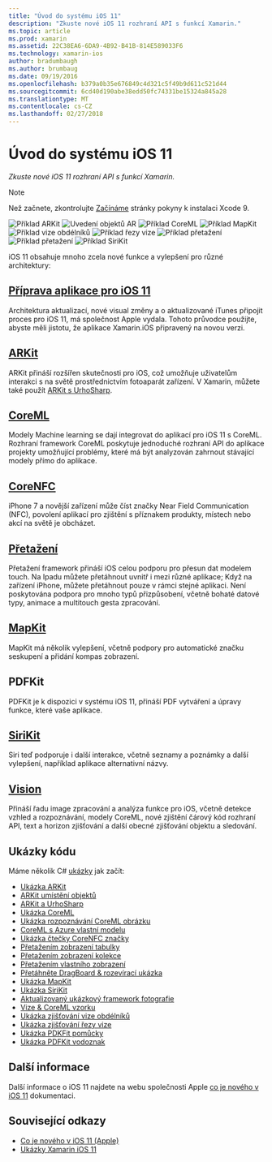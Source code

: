 ```yaml
---
title: "Úvod do systému iOS 11"
description: "Zkuste nové iOS 11 rozhraní API s funkcí Xamarin."
ms.topic: article
ms.prod: xamarin
ms.assetid: 22C38EA6-6DA9-4B92-B41B-814E589033F6
ms.technology: xamarin-ios
author: bradumbaugh
ms.author: brumbaug
ms.date: 09/19/2016
ms.openlocfilehash: b379a0b35e676849c4d321c5f49b9d611c521d44
ms.sourcegitcommit: 6cd40d190abe38edd50fc74331be15324a845a28
ms.translationtype: MT
ms.contentlocale: cs-CZ
ms.lasthandoff: 02/27/2018
---
```

# <a name="introduction-to-ios-11"></a>Úvod do systému iOS 11

_Zkuste nové iOS 11 rozhraní API s funkcí Xamarin._

> [!NOTE]
> Než začnete, zkontrolujte [Začínáme](get-started.md) stránky pokyny k instalaci Xcode 9.

![Příklad ARKit](images/arkit.png) ![Uvedení objektů AR](images/arkit2.png) ![Příklad CoreML](images/coreml.png) ![Příklad MapKit](images/mapkit.png) ![Příklad vize obdélníků](images/vision1.png) ![Příklad řezy vize](images/vision2.png) ![Příklad přetažení](images/drag-drop.png) ![Příklad přetažení](images/drag-drop2.png) ![Příklad SiriKit](images/sirikit.png)

iOS 11 obsahuje mnoho zcela nové funkce a vylepšení pro různé architektury:

## <a name="preparing-your-app-for-ios-11updating-your-appindexmd"></a>[Příprava aplikace pro iOS 11](updating-your-app/index.md)

Architektura aktualizací, nové visual změny a o aktualizované iTunes připojit proces pro iOS 11, má společnost Apple vydala. Tohoto průvodce použijte, abyste měli jistotu, že aplikace Xamarin.iOS připravený na novou verzi.

## <a name="arkitarkitindexmd"></a>[ARKit](arkit/index.md)

ARKit přináší rozšířen skutečnosti pro iOS, což umožňuje uživatelům interakci s na světě prostřednictvím fotoaparát zařízení.
V Xamarin, můžete také použít [ARKit s UrhoSharp](arkit/urhosharp.md).

## <a name="coremlcoremlmd"></a>[CoreML](coreml.md)

Modely Machine learning se dají integrovat do aplikací pro iOS 11 s CoreML. Rozhraní framework CoreML poskytuje jednoduché rozhraní API do aplikace projekty umožňující problémy, které má být analyzován zahrnout stávající modely přímo do aplikace.

## <a name="corenfccorenfcmd"></a>[CoreNFC](corenfc.md)

iPhone 7 a novější zařízení může číst značky Near Field Communication (NFC), povolení aplikací pro zjištění s příznakem produkty, místech nebo akcí na světě je obcházet.

## <a name="drag-and-dropdrag-and-dropmd"></a>[Přetažení](drag-and-drop.md)

Přetažení framework přináší iOS celou podporu pro přesun dat modelem touch. Na Ipadu můžete přetáhnout uvnitř i mezi různé aplikace; Když na zařízení iPhone, můžete přetáhnout pouze v rámci stejné aplikaci. Není poskytována podpora pro mnoho typů přizpůsobení, včetně bohaté datové typy, animace a multitouch gesta zpracování.

## <a name="mapkitmapkitmd"></a>[MapKit](mapkit.md)

MapKit má několik vylepšení, včetně podpory pro automatické značku seskupení a přidání kompas zobrazení.

## <a name="pdfkit"></a>PDFKit

PDFKit je k dispozici v systému iOS 11, přináší PDF vytváření a úpravy funkce, které vaše aplikace.

## <a name="sirikitsirikitmd"></a>[SiriKit](sirikit.md)

Siri teď podporuje i další interakce, včetně seznamy a poznámky a další vylepšení, například aplikace alternativní názvy.

## <a name="visionvisionmd"></a>[Vision](vision.md)

Přináší řadu image zpracování a analýza funkce pro iOS, včetně detekce vzhled a rozpoznávání, modely CoreML, nové zjištění čárový kód rozhraní API, text a horizon zjišťování a další obecné zjišťování objektu a sledování.

## <a name="samples"></a>Ukázky kódu

Máme několik C# [ukázky](https://developer.xamarin.com/samples/ios/iOS11/) jak začít:

* [Ukázka ARKit](https://developer.xamarin.com/samples/monotouch/ios11/ARKitSample/)
* [ARKit umístění objektů](https://developer.xamarin.com/samples/monotouch/ios11/ARKitPlacingObjects/)
* [ARKit a UrhoSharp](arkit/urhosharp.md)
* [Ukázka CoreML](https://developer.xamarin.com/samples/monotouch/ios11/CoreML)
* [Ukázka rozpoznávání CoreML obrázku](https://developer.xamarin.com/samples/monotouch/ios11/CoreMLImageRecognition)
* [CoreML s Azure vlastní modelu](https://developer.xamarin.com/samples/monotouch/ios11/CoreMLAzureModel)
* [Ukázka čtečky CoreNFC značky](https://developer.xamarin.com/samples/monotouch/ios11/NFCTagReader/)
* [Přetažením zobrazení tabulky](https://developer.xamarin.com/samples/monotouch/ios11/DragAndDropTableView)
* [Přetažením zobrazení kolekce](https://developer.xamarin.com/samples/monotouch/ios11/DragAndDropCollectionView)
* [Přetažením vlastního zobrazení](https://developer.xamarin.com/samples/monotouch/ios11/DragAndDropCustomView)
* [Přetáhněte DragBoard & rozevírací ukázka](https://developer.xamarin.com/samples/monotouch/ios11/DragAndDropDragBoard)
* [Ukázka MapKit](https://developer.xamarin.com/samples/monotouch/ios11/MapKitSample)
* [Ukázka SiriKit](https://developer.xamarin.com/samples/monotouch/ios11/SiriKitSample/)
* [Aktualizovaný ukázkový framework fotografie](https://developer.xamarin.com/samples/monotouch/ios11/SamplePhotoApp/)
* [Vize & CoreML vzorku](https://developer.xamarin.com/samples/monotouch/ios11/CoreMLVision)
* [Ukázka zjišťování vize obdélníků](https://developer.xamarin.com/samples/monotouch/ios11/VisionRects)
* [Ukázka zjišťování řezy vize](https://developer.xamarin.com/samples/monotouch/ios11/VisionFaces)
* [Ukázka PDKFit pomůcky](https://developer.xamarin.com/samples/monotouch/ios11/PDFAnnotationWidgetsAdvanced)
* [Ukázka PDFKit vodoznak](https://developer.xamarin.com/samples/monotouch/ios11/PDFDocumentWatermark)

## <a name="more-information"></a>Další informace

Další informace o iOS 11 najdete na webu společnosti Apple [co je nového v iOS 11](https://developer.apple.com/ios/) dokumentaci.


## <a name="related-links"></a>Související odkazy

- [Co je nového v iOS 11 (Apple)](https://developer.apple.com/ios/)
- [Ukázky Xamarin iOS 11](https://developer.xamarin.com/samples/ios/iOS11/)
